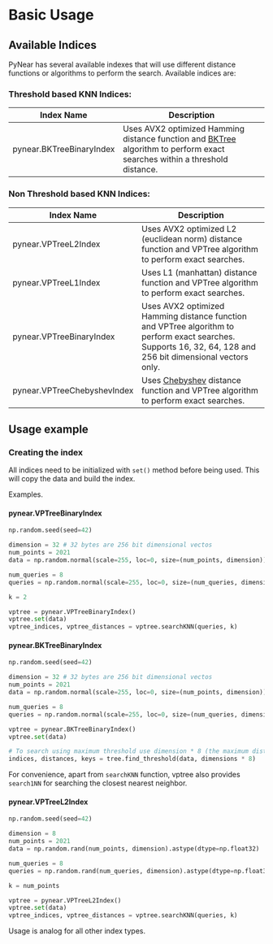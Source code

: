 # Basic Usage

## Available Indices

PyNear has several available indexes that will use different distance functions or algorithms to perform the search.
Available indices are:

### Threshold based KNN Indices:

| Index Name                     | Description                                                                                                                                                                                                                                       |
|--------------------------------|---------------------------------------------------------------------------------------------------------------------------------------------------------------------------------------------------------------------------------------------------|
| pynear.BKTreeBinaryIndex     | Uses AVX2 optimized Hamming distance function and [BKTree](https://en.wikipedia.org/wiki/BK-tree) algorithm to perform exact searches within a threshold distance.                                                                                                                                         |

### Non Threshold based KNN Indices:

| Index Name                     | Description                                                                                                                                                                                                                                       |
|--------------------------------|---------------------------------------------------------------------------------------------------------------------------------------------------------------------------------------------------------------------------------------------------|
| pynear.VPTreeL2Index         | Uses AVX2 optimized L2 (euclidean norm) distance function and VPTree algorithm to perform exact searches.                                                                                                                                         |
| pynear.VPTreeL1Index         | Uses L1 (manhattan) distance function and VPTree algorithm to perform exact searches.                                                                                                                                                             |
| pynear.VPTreeBinaryIndex     | Uses AVX2 optimized Hamming distance function and VPTree algorithm to perform exact searches. Supports 16, 32, 64, 128 and 256 bit dimensional vectors only.                                                                                                                                                     |
| pynear.VPTreeChebyshevIndex  | Uses [Chebyshev](https://en.wikipedia.org/wiki/Chebyshev_distance) distance function and VPTree algorithm to perform exact searches. |


## Usage example

### Creating the index

All indices need to be initialized with `set()` method before being used. This will copy the data and build the index.


Examples.


#### pynear.VPTreeBinaryIndex

```python
np.random.seed(seed=42)

dimension = 32 # 32 bytes are 256 bit dimensional vectos
num_points = 2021
data = np.random.normal(scale=255, loc=0, size=(num_points, dimension)).astype(dtype=np.uint8)

num_queries = 8
queries = np.random.normal(scale=255, loc=0, size=(num_queries, dimension)).astype(dtype=np.uint8)

k = 2

vptree = pynear.VPTreeBinaryIndex()
vptree.set(data)
vptree_indices, vptree_distances = vptree.searchKNN(queries, k)
```

#### pynear.BKTreeBinaryIndex

```python
np.random.seed(seed=42)

dimension = 32 # 32 bytes are 256 bit dimensional vectos
num_points = 2021
data = np.random.normal(scale=255, loc=0, size=(num_points, dimension)).astype(dtype=np.uint8)

num_queries = 8
queries = np.random.normal(scale=255, loc=0, size=(num_queries, dimension)).astype(dtype=np.uint8)

vptree = pynear.BKTreeBinaryIndex()
vptree.set(data)

# To search using maximum threshold use dimension * 8 (the maximum distance) or set any other threshold
indices, distances, keys = tree.find_threshold(data, dimensions * 8)
```

For convenience, apart from `searchKNN` function, vptree also provides `search1NN` for searching the closest nearest neighbor.

#### pynear.VPTreeL2Index

```python
np.random.seed(seed=42)

dimension = 8
num_points = 2021
data = np.random.rand(num_points, dimension).astype(dtype=np.float32)

num_queries = 8
queries = np.random.rand(num_queries, dimension).astype(dtype=np.float32)

k = num_points

vptree = pynear.VPTreeL2Index()
vptree.set(data)
vptree_indices, vptree_distances = vptree.searchKNN(queries, k)
```

Usage is analog for all other index types.

